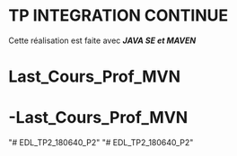 # TP INTEGRATION CONTINUE  
Cette réalisation est faite avec ***JAVA SE et MAVEN***
# Last_Cours_Prof_MVN
# -Last_Cours_Prof_MVN
"# EDL_TP2_180640_P2" 
"# EDL_TP2_180640_P2" 
